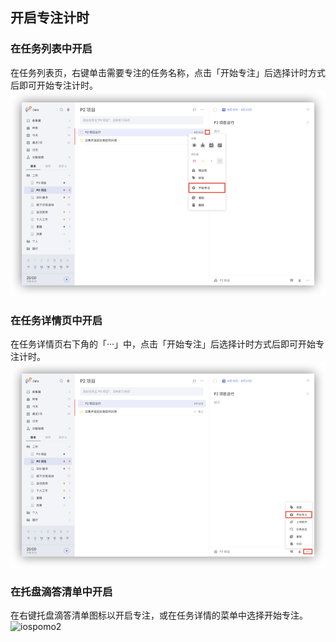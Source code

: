 ## 开启专注计时

### 在任务列表中开启

在任务列表页，右键单击需要专注的任务名称，点击「开始专注」后选择计时方式后即可开始专注计时。
![webpomo3](images/web/webpomo3.png)

### 在任务详情页中开启

在任务详情页右下角的「···」中，点击「开始专注」后选择计时方式后即可开始专注计时。
![webpomo4](images/web/webpomo4.png)

### 在托盘滴答清单中开启

在右键托盘滴答清单图标以开启专注，或在任务详情的菜单中选择开始专注。
![iospomo2](../images/ios/pomo/pomosettings.png)

